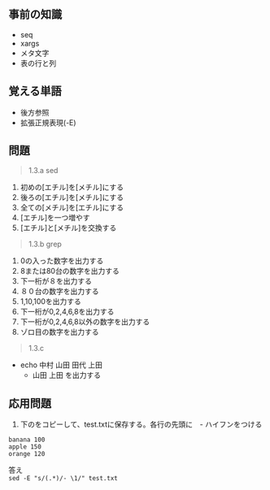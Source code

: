 ## 事前の知識
- seq
- xargs
- メタ文字
- 表の行と列

## 覚える単語
- 後方参照
- 拡張正規表現(-E)

## 問題
> 1.3.a sed
1. 初めの\[エチル]を\[メチル]にする
2. 後ろの\[エチル]を\[メチル]にする
3. 全ての\[メチル]を\[エチル]にする
4. \[エチル]を一つ増やす
5. \[エチル]と\[メチル]を交換する

> 1.3.b grep
1. 0の入った数字を出力する
2. 8または80台の数字を出力する
3. 下一桁が８を出力する
4. ８０台の数字を出力する
5. 1,10,100を出力する
6. 下一桁が0,2,4,6,8を出力する
7. 下一桁が0,2,4,6,8以外の数字を出力する
8. ゾロ目の数字を出力する

> 1.3.c 
- echo 中村 山田 田代 上田
  - 山田 上田 を出力する  



## 応用問題

1. 下のをコピーして、test.txtに保存する。各行の先頭に　- ハイフンをつける
```
banana 100
apple 150
orange 120
```
答え  
`sed -E "s/(.*)/- \1/" test.txt`
